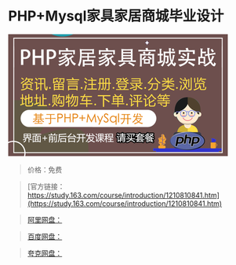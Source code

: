 # PHP+Mysql家具家居商城毕业设计

![img](../../../assets/study163/free/4db5a910b1c14e6a91bec4b70d3f0681.png)

> 价格：免费

> [官方链接：https://study.163.com/course/introduction/1210810841.htm](https://study.163.com/course/introduction/1210810841.htm)

> [阿里网盘：]()

> [百度网盘：]()

> [夸克网盘：]()
